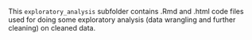 This `exploratory_analysis` subfolder contains .Rmd and .html code files used for doing some exploratory analysis (data wrangling and further cleaning) on cleaned data.


